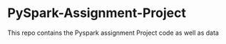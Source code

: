 # PySpark-Assignment-Project
This repo contains the Pyspark assignment Project code as well as data
